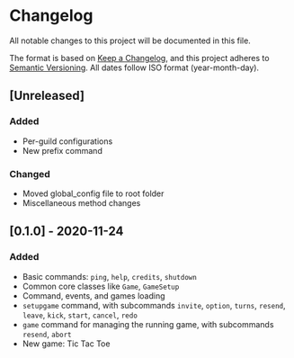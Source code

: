 # Changelog
All notable changes to this project will be documented in this file.

The format is based on [Keep a Changelog](https://keepachangelog.com/en/1.0.0/), and this project adheres to [Semantic Versioning](https://semver.org/spec/v2.0.0.html). All dates follow ISO format (year-month-day).

## [Unreleased]
### Added
- Per-guild configurations
- New prefix command
### Changed
- Moved global_config file to root folder
- Miscellaneous method changes

## [0.1.0] - 2020-11-24
### Added
- Basic commands: `ping`, `help`, `credits`, `shutdown`
- Common core classes like `Game`, `GameSetup`
- Command, events, and games loading
- `setupgame` command, with subcommands `invite`, `option`, `turns`, `resend`, `leave`, `kick`, `start`, `cancel`, `redo`
- `game` command for managing the running game, with subcommands `resend`, `abort`
- New game: Tic Tac Toe
